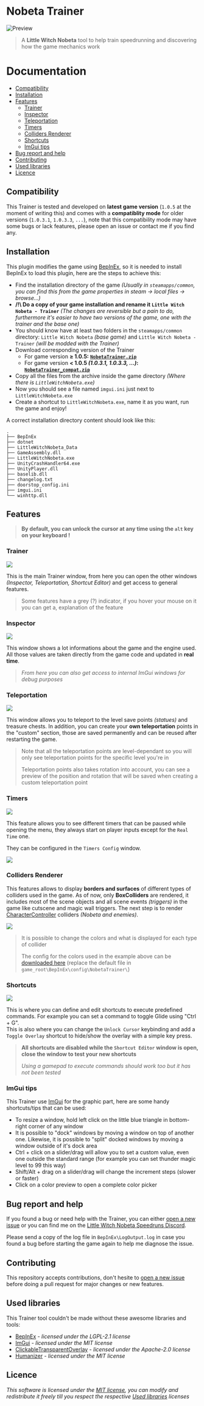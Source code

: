 # Nobeta Trainer

![Preview](Screenshots/PreviewAllWindows.png)

> A **Little Witch Nobeta** tool to help train speedrunning and discovering how the game mechanics work

# Documentation

- [Compatibility](#compatibility)
- [Installation](#installation)
- [Features](#features)
  - [Trainer](#trainer)
  - [Inspector](#inspector)
  - [Teleportation](#teleportation)
  - [Timers](#timers)
  - [Colliders Renderer](#colliders-renderer)
  - [Shortcuts](#shortcuts)
  - [ImGui tips](#imgui-tips)
- [Bug report and help](#bug-report-and-help)
- [Contributing](#contributing)
- [Used libraries](#used-libraries)
- [Licence](#licence)

## Compatibility

This Trainer is tested and developed on **latest game version** (`1.0.5` at the moment of writing this) and comes with a **compatiblity mode** for older versions (`1.0.3.1`, `1.0.3.3`, `...`), note that this compatibility mode may have some bugs or lack features, please open an issue or contact me if you find any.

## Installation

This plugin modifies the game using [BepInEx](https://github.com/BepInEx/BepInEx), so it is needed to install BepInEx to load this plugin, here are the steps to achieve this:
- Find the installation directory of the game *(Usually in `steamapps/common`, you can find this from the game properties in steam -> local files -> browse...)*
- **/!\ Do a copy of your game installation and rename it `Little Witch Nobeta - Trainer`** *(The changes are reversible but a pain to do, furthermore it's easier to have two versions of the game, one with the trainer and the base one)*
- You should know have at least two folders in the `steamapps/common` directory: `Little Witch Nobeta` *(base game)* and `Little Witch Nobeta - Trainer` *(will be modded with the Trainer)*
- Download corresponding version of the Trainer
  - For game version **≥ 1.0.5:** [**`NobetaTrainer.zip`**](/../../releases/latest/download/NobetaTrainer.zip)
  - For game version **< 1.0.5 *(1.0.3.1, 1.0.3.3, ...)*:** [**`NobetaTrainer_compat.zip`**](/../../releases/latest/download/NobetaTrainer_compat.zip)
- Copy all the files from the archive inside the game directory *(Where there is `LittleWitchNobeta.exe`)*
- Now you should see a file named `imgui.ini` just next to `LittleWitchNobeta.exe`
- Create a shortcut to `LittleWitchNobeta.exe`, name it as you want, run the game and enjoy!

A correct installation directory content should look like this:
```
.
├── BepInEx
├── dotnet
├── LittleWitchNobeta_Data
├── GameAssembly.dll
├── LittleWitchNobeta.exe
├── UnityCrashHandler64.exe
├── UnityPlayer.dll
├── baselib.dll
├── changelog.txt
├── doorstop_config.ini
├── imgui.ini
└── winhttp.dll
```

## Features

> **By default, you can unlock the cursor at any time using the `alt` key on your keyboard !**

### Trainer

![](Screenshots/PreviewTrainer.png)

This is the main Trainer window, from here you can open the other windows *(Inspector, Teleportation, Shortcut Editor)* and get access to general features.

> Some features have a grey (?) indicator, if you hover your mouse on it you can get a, explanation of the feature

### Inspector

![](Screenshots/PreviewInspector.png)

This window shows a lot informations about the game and the engine used. All those values are taken directly from the game code and updated in **real time**.

> *From here you can also get access to internal ImGui windows for debug purposes*

### Teleportation

![](Screenshots/PreviewTeleportation.png)

This window allows you to teleport to the level save points *(statues)* and treasure chests. In addition, you can create your **own teleportation** points in the "custom" section, those are saved permanently and can be reused after restarting the game.

> Note that all the teleportation points are level-dependant so you will only see teleportation points for the specific level you're in
> 
> Teleportation points also takes rotation into account, you can see a preview of the position and rotation that will be saved when creating a custom teleportation point

### Timers

![](Screenshots/PreviewTimers.png)

This feature allows you to see different timers that can be paused while opening the menu, they always start on player inputs except for the `Real Time` one.

They can be configured in the `Timers Config` window.

![](Screenshots/PreviewTimersConfig.png)

### Colliders Renderer

This features allows to display **borders and surfaces** of different types of colliders used in the game. As of now, only **BoxColliders** are rendered, it includes most of the scene objects and all scene events *(triggers)* in the game like cutscene and magic wall triggers. The next step is to render [CharacterController](https://docs.unity3d.com/Manual/class-CharacterController.html) colliders *(Nobeta and enemies)*.

![](Screenshots/PreviwerColliderRenderer.png)

> It is possible to change the colors and what is displayed for each type of collider
>
> The config for the colors used in the example above can be  [downloaded here](SampleConfigs/ColliderRenderers.json) (replace the default file in `game_root\BepInEx\config\NobetaTrainer\`)

### Shortcuts

![](Screenshots/PreviewShortcut.png)

This is where you can define and edit shortcuts to execute predefined commands. For example you can set a command to toggle Glide using "Ctrl + G".  
This is also where you can change the `Unlock Cursor` keybinding and add a `Toggle Overlay` shortcut to hide/show the overlay with a simple key press.

> **All shortcuts are disabled while the `Shortcut Editor` window is open, close the window to test your new shortcuts**
> 
> *Using a gamepad to execute commands should work too but it has not been tested*

### ImGui tips

This Trainer use [ImGui](https://github.com/ocornut/imgui) for the graphic part, here are some handy shortcuts/tips that can be used:
- To resize a window, hold left click on the little blue triangle in bottom-right corner of any window
- It is possible to "dock" windows by moving a window on top of another one. Likewise, it is possible to "split" docked windows by moving a window outside of it's dock area
- Ctrl + click on a slider/drag will allow you to set a custom value, even one outside the standard range (for example you can set thunder magic level to 99 this way)
- Shift/Alt + drag on a slider/drag will change the increment steps (slower or faster)
- Click on a color preview to open a complete color picker

## Bug report and help

If you found a bug or need help with the Trainer, you can either [open a new issue](/../../issues) or you can find me on the [Little Witch Nobeta Speedruns Discord](https://discord.gg/3FMeB4m).

Please send a copy of the log file in `BepInEx\LogOutput.log` in case you found a bug before starting the game again to help me diagnose the issue.

## Contributing

This repository accepts contributions, don't hesite to [open a new issue](/../../issues) before doing a pull request for major changes or new features.

## Used libraries

This Trainer tool couldn't be made without these awesome libraries and tools:
- [BepInEx](https://github.com/BepInEx/BepInEx) - *licensed under the LGPL-2.1 license*
- [ImGui](https://github.com/ocornut/imgui) - *licensed under the MIT license*
- [ClickableTransparentOverlay](https://github.com/zaafar/ClickableTransparentOverlay) - *licensed under the Apache-2.0 license*
- [Humanizer](https://github.com/Humanizr/Humanizer) - *licensed under the MIT license*

## Licence

*This software is licensed under the [MIT license](LICENSE), you can modify and redistribute it freely till you respect the respective [Used libraries](#used-libraries) licenses*
